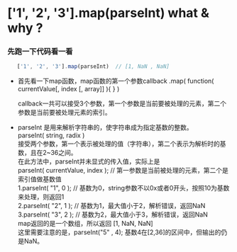 # ['1', '2', '3'].map(parseInt) what & why ?

### 先跑一下代码看一看
```javascript
   ['1', '2', '3'].map(parseInt)  // [1, NaN , NaN]
```
* 首先看一下map函数，map函数的第一个参数callback
  .map( function( currentValue[, index [, array]] ){ } )

  callback一共可以接受3个参数，第一个参数是当前要被处理的元素，第二个参数是当前要被处理元素的索引。
* parseInt 是用来解析字符串的，使字符串成为指定基数的整数。<br />
  parseInt( string, radix ) <br />
  接受两个参数，第一个表示被处理的值（字符串），第二个表示为解析时的基数，且在2~36之间。 <br />
  在此方法中，parseInt并未显式的传入值，实际上是 <br />
  parseInt( currentValue, index ); // 第一参数是当前被处理的元素，第二个是索引值做基数值 <br />
  1.parseInt( "1", 0 ); // 基数为0，string参数不以0x或者0开头，按照10为基数来处理，则返回1 <br />
  2.parseInt( "2", 1 ); // 基数为1，最大值小于2，解析错误，返回NaN <br />
  3.parseInt( "3", 2 ); // 基数为2，最大值小于3，解析错误，返回NaN <br />
  map返回的是一个数组，所以返回 [1, NaN, NaN] <br />
  这里需要注意的是，parseInt("5" , 4); 基数4在[2,36]的区间中，但输出的仍是NaN。
